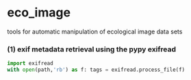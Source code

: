# eco_image
tools for automatic manipulation of ecological image data sets

### (1) exif metadata retrieval using the pypy exifread
```python
import exifread
with open(path,'rb') as f: tags = exifread.process_file(f)
```
